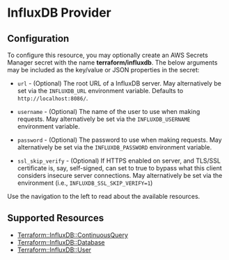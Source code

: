 # InfluxDB Provider

## Configuration

To configure this resource, you may optionally create an AWS Secrets Manager secret with the name **terraform/influxdb**. The below arguments may be included as the key/value or JSON properties in the secret:

* ``url`` - (Optional) The root URL of a InfluxDB server. May alternatively be
  set via the ``INFLUXDB_URL`` environment variable. Defaults to
  `http://localhost:8086/`.

* ``username`` - (Optional) The name of the user to use when making requests.
  May alternatively be set via the ``INFLUXDB_USERNAME`` environment variable.

* ``password`` - (Optional) The password to use when making requests.
  May alternatively be set via the ``INFLUXDB_PASSWORD`` environment variable.

* ``ssl_skip_verify`` - (Optional) If HTTPS enabled on server, and TLS/SSL
  certificate is, say, self-signed, can set to true to bypass what this client
  considers insecure server connections. May alternatively be set via the
  environment (i.e., ``INFLUXDB_SSL_SKIP_VERIFY=1``)

Use the navigation to the left to read about the available resources.


## Supported Resources

* [Terraform::InfluxDB::ContinuousQuery](docs/providers/influxdb/ContinuousQuery.md)
* [Terraform::InfluxDB::Database](docs/providers/influxdb/Database.md)
* [Terraform::InfluxDB::User](docs/providers/influxdb/User.md)